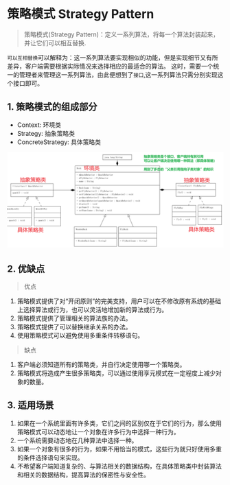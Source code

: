 # 策略模式 Strategy Pattern
> 策略模式(Strategy Pattern)：定义一系列算法，将每一个算法封装起来，并让它们可以相互替换.

`可以互相替换`可以解释为：这一系列算法要实现相似的功能，但是实现细节又有所差异，客户端需要根据实际情况来选择相应的最适合的算法。
这时，需要一个统一的管理者来管理这一系列算法，由此便想到了`接口`,这一系列算法只需分别实现这个接口即可。

## 1. 策略模式的组成部分
- Context: 环境类 
- Strategy: 抽象策略类 
- ConcreteStrategy: 具体策略类

![img.png](img.png)

## 2. 优缺点
> 优点
1. 策略模式提供了对“开闭原则”的完美支持，用户可以在不修改原有系统的基础上选择算法或行为，也可以灵活地增加新的算法或行为。
2. 策略模式提供了管理相关的算法族的办法。
3. 策略模式提供了可以替换继承关系的办法。
4. 使用策略模式可以避免使用多重条件转移语句。

> 缺点
1. 客户端必须知道所有的策略类，并自行决定使用哪一个策略类。
2. 策略模式将造成产生很多策略类，可以通过使用享元模式在一定程度上减少对象的数量。

## 3. 适用场景
1. 如果在一个系统里面有许多类，它们之间的区别仅在于它们的行为，那么使用策略模式可以动态地让一个对象在许多行为中选择一种行为。
2. 一个系统需要动态地在几种算法中选择一种。
3. 如果一个对象有很多的行为，如果不用恰当的模式，这些行为就只好使用多重的条件选择语句来实现。
4. 不希望客户端知道复杂的、与算法相关的数据结构，在具体策略类中封装算法和相关的数据结构，提高算法的保密性与安全性。